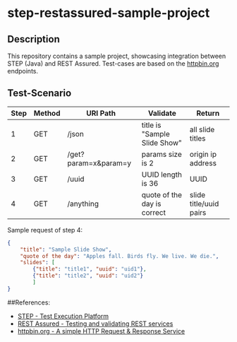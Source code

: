 # step-restassured-sample-project

## Description
This repository contains a sample project, showcasing integration between STEP (Java) and REST Assured.
Test-cases are based on the [httpbin.org](http://httpbin.org) endpoints.

## Test-Scenario

Step | Method | URI Path             | Validate                      | Return 
---- | ------ | -------------------- | ----------------------------- | ----------------------
1    | GET    | /json                | title is "Sample Slide Show"  | all slide titles
2    | GET    | /get?param=x&param=y | params size is 2              | origin ip address
3    | GET    | /uuid                | UUID length is 36             | UUID
4    | GET    | /anything            | quote of the day is correct   | slide title/uuid pairs


Sample request of step 4:
 
```json
{
	"title": "Sample Slide Show",
	"quote of the day": "Apples fall. Birds fly. We live. We die.",
	"slides": [
		{"title": "title1", "uuid": "uid1"},
		{"title": "title2", "uuid": "uid2"}
		]
}
```

##References:
* [STEP - Test Execution Platform](https://step.exense.ch/)
* [REST Assured - Testing and validating REST services](http://rest-assured.io/)
* [httpbin.org - A simple HTTP Request & Response Service](http://httpbin.org)
